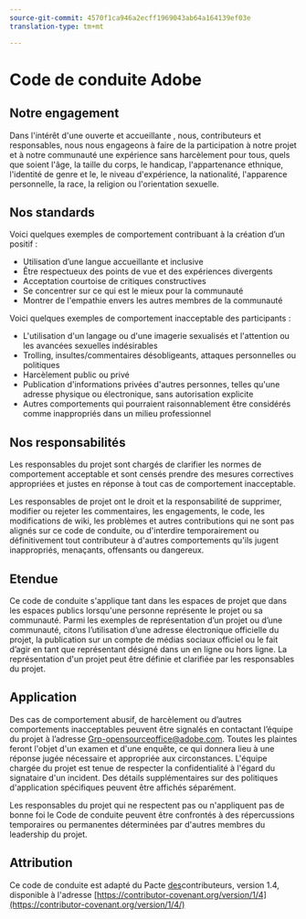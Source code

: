 ```yaml
---
source-git-commit: 4570f1ca946a2ecff1969043ab64a164139ef03e
translation-type: tm+mt

---
```

# Code de conduite Adobe

## Notre engagement

Dans l&#39;intérêt d&#39;une  ouverte et accueillante , nous, contributeurs et responsables, nous nous engageons à faire de la participation à notre projet et à notre communauté une expérience sans harcèlement pour tous, quels que soient l&#39;âge, la taille du corps, le handicap, l&#39;appartenance ethnique, l&#39;identité de genre et le, le niveau d&#39;expérience, la nationalité, l&#39;apparence personnelle, la race, la religion ou l&#39;orientation sexuelle.

## Nos standards

Voici quelques exemples de comportement contribuant à la création d’un   positif :

* Utilisation d’une langue accueillante et inclusive
* Être respectueux des points de vue et des expériences divergents
* Acceptation courtoise de critiques constructives
* Se concentrer sur ce qui est le mieux pour la communauté
* Montrer de l&#39;empathie envers les autres membres de la communauté

Voici quelques exemples de comportement inacceptable des participants :

* L&#39;utilisation d&#39;un langage ou d&#39;une imagerie sexualisés et l&#39;attention ou les avancées sexuelles indésirables
* Trolling, insultes/commentaires désobligeants, attaques personnelles ou politiques
* Harcèlement public ou privé
* Publication d&#39;informations privées d&#39;autres personnes, telles qu&#39;une adresse physique ou électronique, sans autorisation explicite
* Autres comportements qui pourraient raisonnablement être considérés comme inappropriés dans un milieu professionnel

## Nos responsabilités

Les responsables du projet sont chargés de clarifier les normes de comportement acceptable et sont censés prendre des mesures correctives appropriées et justes en réponse à tout cas de comportement inacceptable.

Les responsables de projet ont le droit et la responsabilité de supprimer, modifier ou rejeter les commentaires, les engagements, le code, les modifications de wiki, les problèmes et autres contributions qui ne sont pas alignés sur ce code de conduite, ou d&#39;interdire temporairement ou définitivement tout contributeur à d&#39;autres comportements qu&#39;ils jugent inappropriés, menaçants, offensants ou dangereux.

## Etendue

Ce code de conduite s&#39;applique tant dans les espaces de projet que dans les espaces publics lorsqu&#39;une personne représente le projet ou sa communauté. Parmi les exemples de représentation d’un projet ou d’une communauté, citons l’utilisation d’une adresse électronique officielle du projet, la publication sur un compte de médias sociaux officiel ou le fait d’agir en tant que représentant désigné dans un  en ligne ou hors ligne. La représentation d&#39;un projet peut être définie et clarifiée par les responsables du projet.

## Application

Des cas de comportement abusif, de harcèlement ou d’autres comportements inacceptables peuvent être signalés en contactant l’équipe du projet à l’adresse Grp-opensourceoffice@adobe.com. Toutes les plaintes feront l&#39;objet d&#39;un examen et d&#39;une enquête, ce qui donnera lieu à une réponse jugée nécessaire et appropriée aux circonstances. L&#39;équipe chargée du projet est tenue de respecter la confidentialité à l&#39;égard du signataire d&#39;un incident. Des détails supplémentaires sur des politiques d&#39;application spécifiques peuvent être affichés séparément.

Les responsables du projet qui ne respectent pas ou n&#39;appliquent pas de bonne foi le Code de conduite peuvent être confrontés à des répercussions temporaires ou permanentes déterminées par d&#39;autres membres du leadership du projet.

## Attribution

Ce code de conduite est adapté du Pacte [des](https://contributor-covenant.org)contributeurs, version 1.4, disponible à l&#39;adresse [https://contributor-covenant.org/version/1/4](https://contributor-covenant.org/version/1/4/)